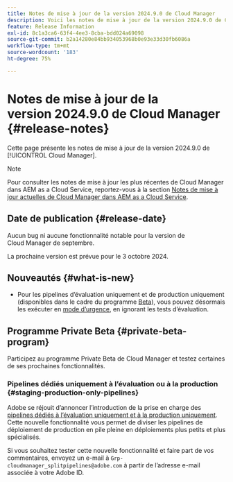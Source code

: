 ```yaml
---
title: Notes de mise à jour de la version 2024.9.0 de Cloud Manager
description: Voici les notes de mise à jour de la version 2024.9.0 de Cloud Manager.
feature: Release Information
exl-id: 8c1a3ca6-63f4-4ee3-8cba-bdd024a69098
source-git-commit: b2a14280e84bb934053968b0e93e33d30fb6086a
workflow-type: tm+mt
source-wordcount: '183'
ht-degree: 75%

---
```


# Notes de mise à jour de la version 2024.9.0 de Cloud Manager {#release-notes}

Cette page présente les notes de mise à jour de la version 2024.9.0 de [!UICONTROL Cloud Manager].

>[!NOTE]
>
>Pour consulter les notes de mise à jour les plus récentes de Cloud Manager dans AEM as a Cloud Service, reportez-vous à la section [Notes de mise à jour actuelles de Cloud Manager dans AEM as a Cloud Service](https://experienceleague.adobe.com/fr/docs/experience-manager-cloud-service/content/release-notes/cloud-manager/current).

## Date de publication {#release-date}

Aucun bug ni aucune fonctionnalité notable pour la version de Cloud Manager de septembre.

La prochaine version est prévue pour le 3 octobre 2024.


## Nouveautés {#what-is-new}

* Pour les pipelines d’évaluation uniquement et de production uniquement (disponibles dans le cadre du programme [Beta](#staging-production-only-pipelines)), vous pouvez désormais les exécuter en [mode d’urgence](/help/using/stage-prod-only.md#emergency-mode), en ignorant les tests d’évaluation.

## Programme Private Beta {#private-beta-program}

Participez au programme Private Beta de Cloud Manager et testez certaines de ses prochaines fonctionnalités.


### Pipelines dédiés uniquement à l’évaluation ou à la production {#staging-production-only-pipelines}

Adobe se réjouit d’annoncer l’introduction de la prise en charge des [pipelines dédiés à l’évaluation uniquement et à la production uniquement](/help/using/stage-prod-only.md). Cette nouvelle fonctionnalité vous permet de diviser les pipelines de déploiement de production en pile pleine en déploiements plus petits et plus spécialisés.

Si vous souhaitez tester cette nouvelle fonctionnalité et faire part de vos commentaires, envoyez un e-mail à `Grp-cloudmanager_splitpipelines@adobe.com` à partir de l’adresse e-mail associée à votre Adobe ID.

<!-- ## Bug fixes

* text

## Known Issues {#known-issues}

{{content-copy-known-issues}} LEAVE IN??? -->
